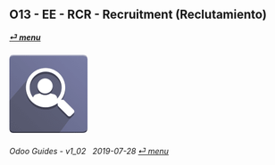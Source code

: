 ## O13 - EE - RCR - Recruitment (Reclutamiento)
#### [_&#x23CE; menu_](/en-us/o13/ee/en-us-o13-ee-guides_menu.md)  
### ![rcr](/doc/img/hr_recruitment.png)
	
###### Odoo Guides - v1_02 &nbsp; 2019-07-28  [_&#x23CE; menu_](/en-us/o13/ee/en-us-o13-ee-guides_menu.md)  
